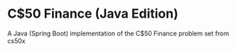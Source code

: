 # C$50 Finance (Java Edition)
A Java (Spring Boot) implementation of the C$50 Finance problem set from cs50x
